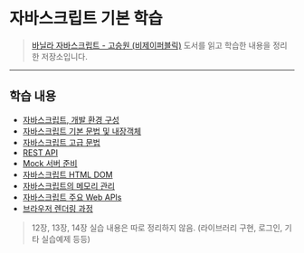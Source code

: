 # 자바스크립트 기본 학습

> [바닐라 자바스크립트 - 고승원 (비제이퍼블릭)](http://www.yes24.com/Product/Goods/105608999) 도서를 읽고 학습한 내용을 정리한 저장소입니다.

---

## 학습 내용

- [자바스크립트, 개발 환경 구성](./js-basic/00-js-concept.md)
- [자바스크립트 기본 문법 및 내장객체](./basic-syntax/)
- [자바스크립트 고급 문법](./advanced-syntax/)
- [REST API](./rest-api/)
- [Mock 서버 준비](./mock-server/)
- [자바스크립트 HTML DOM](./html-dom/)
- [자바스크립트의 메모리 관리](./js-memory-management/)
- [자바스크립트 주요 Web APIs](./web-api/)
- [브라우저 렌더링 과정](./browser-rendering/)

> 12장, 13장, 14장 실습 내용은 따로 정리하지 않음. (라이브러리 구현, 로그인, 기타 실습예제 등등)